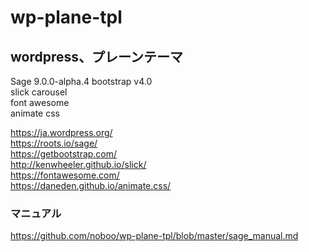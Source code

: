 # wp-plane-tpl
## wordpress、プレーンテーマ
Sage 9.0.0-alpha.4
bootstrap v4.0  
slick carousel  
font awesome  
animate css  

https://ja.wordpress.org/  
https://roots.io/sage/  
https://getbootstrap.com/  
http://kenwheeler.github.io/slick/  
https://fontawesome.com/  
https://daneden.github.io/animate.css/  

### マニュアル
https://github.com/noboo/wp-plane-tpl/blob/master/sage_manual.md
